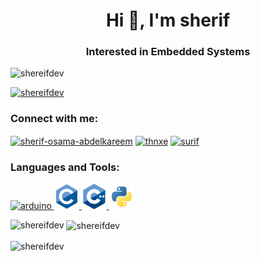 <h1 align="center">Hi 👋, I'm sherif</h1>
<h3 align="center">Interested in Embedded Systems</h3>

<p align="left"> <img src="https://komarev.com/ghpvc/?username=shereifdev&label=Profile%20views&color=0e75b6&style=flat" alt="shereifdev" /> </p>

<p align="left"> <a href="https://github.com/ryo-ma/github-profile-trophy"><img src="https://github-profile-trophy.vercel.app/?username=shereifdev" alt="shereifdev" /></a> </p>

<h3 align="left">Connect with me:</h3>
<p align="left">
<a href="https://linkedin.com/in/sherif-osama-abdelkareem" target="blank"><img align="center" src="https://raw.githubusercontent.com/rahuldkjain/github-profile-readme-generator/master/src/images/icons/Social/linked-in-alt.svg" alt="sherif-osama-abdelkareem" height="30" width="40" /></a>
<a href="https://fb.com/thnxe" target="blank"><img align="center" src="https://raw.githubusercontent.com/rahuldkjain/github-profile-readme-generator/master/src/images/icons/Social/facebook.svg" alt="thnxe" height="30" width="40" /></a>
<a href="https://www.hackerrank.com/surif" target="blank"><img align="center" src="https://raw.githubusercontent.com/rahuldkjain/github-profile-readme-generator/master/src/images/icons/Social/hackerrank.svg" alt="surif" height="30" width="40" /></a>
</p>

<h3 align="left">Languages and Tools:</h3>
<p align="left"> <a href="https://www.arduino.cc/" target="_blank" rel="noreferrer"> <img src="https://cdn.worldvectorlogo.com/logos/arduino-1.svg" alt="arduino" width="40" height="40"/> </a> <a href="https://www.cprogramming.com/" target="_blank" rel="noreferrer"> <img src="https://raw.githubusercontent.com/devicons/devicon/master/icons/c/c-original.svg" alt="c" width="40" height="40"/> </a> <a href="https://www.w3schools.com/cpp/" target="_blank" rel="noreferrer"> <img src="https://raw.githubusercontent.com/devicons/devicon/master/icons/cplusplus/cplusplus-original.svg" alt="cplusplus" width="40" height="40"/> </a> <a href="https://www.python.org" target="_blank" rel="noreferrer"> <img src="https://raw.githubusercontent.com/devicons/devicon/master/icons/python/python-original.svg" alt="python" width="40" height="40"/> </a> </p>

<p><img align="left" src="https://github-readme-stats.vercel.app/api/top-langs?username=shereifdev&show_icons=true&locale=en&layout=compact" alt="shereifdev" /></p>

<p>&nbsp;<img align="center" src="https://github-readme-stats.vercel.app/api?username=shereifdev&show_icons=true&locale=en" alt="shereifdev" /></p>

<p><img align="center" src="https://github-readme-streak-stats.herokuapp.com/?user=shereifdev&" alt="shereifdev" /></p>
